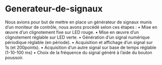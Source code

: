 # Generateur-de-signaux

Nous avions pour but de mettre en place un générateur de signaux munis d’un moniteur de
contrôle, nous avons procédé selon ces étapes :
• Mise en œuvre d’un clignotement fixe sur LED rouge.
• Mise en œuvre d’un clignotement réglable sur LED verte.
• Génération d’un signal numérique périodique réglable (en période).
• Acquisition et affichage d’un signal sur 1s (et 200points).
• Acquisition d’un autre signal sur base de temps réglable (1-10-100 ms)
• Choix de la fréquence du signal généré à l’aide du bouton poussoir. 

